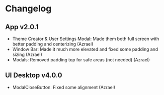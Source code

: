 # Changelog

## App v2.0.1

- Theme Creator & User Settings Modal: Made them both full screen with better padding and centerizing (Azrael)
- Window Bar: Made it much more elevated and fixed some padding and sizing (Azrael)
- Modals: Removed padding top for safe areas (not needed) (Azrael)

## UI Desktop v4.0.0

- ModalCloseButton: Fixed some alignment (Azrael)
